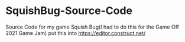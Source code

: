 # SquishBug-Source-Code
Source Code for my game Squish Bug(I had to do this for the Game Off 2021 Game Jam)
put this into https://editor.construct.net/
